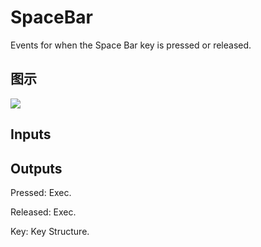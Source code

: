 # SpaceBar

Events for when the Space Bar key is pressed or released.

## 图示

![]($-20221218-19265265.png)

## Inputs

## Outputs

Pressed: Exec.

Released: Exec.

Key: Key Structure.

